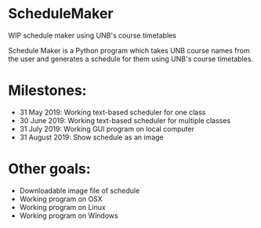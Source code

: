 # ScheduleMaker
WIP schedule maker using UNB's course timetables

Schedule Maker is a Python program which takes UNB course names from the user and generates a schedule for them using UNB's course timetables.

# Milestones:

* 31 May 2019: Working text-based scheduler for one class
* 30 June 2019: Working text-based scheduler for multiple classes
* 31 July 2019: Working GUI program on local computer
* 31 August 2019: Show schedule as an image

# Other goals: 
* Downloadable image file of schedule
* Working program on OSX
* Working program on Linux
* Working program on Windows
